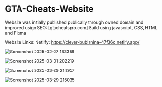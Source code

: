 # GTA-Cheats-Website
Website was initially published publically through owned domain and improved usign SEO: [gtacheatspro.com]
Build using javascript, CSS, HTML and Figma 

Website Links: 
Netlify: https://clever-bublanina-47f36c.netlify.app/

![Screenshot 2025-02-27 183358](https://github.com/user-attachments/assets/9ebd243e-17ac-4e4c-9bc0-94ebc2018c7d)

![Screenshot 2025-03-01 202219](https://github.com/user-attachments/assets/3b3dd4ee-ba1c-434f-94d2-c4626a2134eb)

![Screenshot 2025-03-29 214957](https://github.com/user-attachments/assets/8478f2f7-7997-48ae-b2c5-389105609960)

![Screenshot 2025-03-29 215035](https://github.com/user-attachments/assets/cb0e5d36-e7b3-4781-9776-712cf26edd77)
